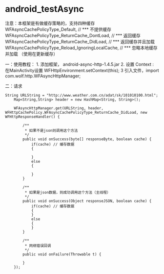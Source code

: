 # android_testAsync
 
  注意：本框架是有做缓存策略的，支持四种缓存
      WFAsyncCachePolicyType_Default,                     // *** 不提供缓存
      WFAsyncCachePolicyType_ReturnCache_DontLoad,        // *** 返回缓存
      WFAsyncCachePolicyType_ReturnCache_DidLoad,         // *** 返回缓存并且加载
      WFAsyncCachePolicyType_Reload_IgnoringLocalCache,   // *** 忽略本地缓存并加载 （使用在更新缓存）
  
  
一：使用教程：
    1. 添加框架， android-async-http-1.4.5.jar
    2. 设置 Context : 在MainActivity设置	WFHttpEnvironment.setContext(this);
    3  引入文件，import com.wolf.http.WFAsyncHttpManager;
    
二：请求
  
    String URLString = "http://www.weather.com.cn/adat/sk/101010100.html";
		Map<String,String> header = new HashMap<String, String>();
		
		WFAsyncHttpManager.get(URLString, header, WFHttpCachePolicy.WFAsyncCachePolicyType_ReturnCache_DidLoad, new WFHttpResponseHandler() {

			/**
			 * 如果不是json则调用这个方法
			 */
			public void onSuccess(byte[] responseByte, boolean cache) {
				if(cache) // 缓存数据
				{
					
				}
				else 
				{
					
				}
			}

			/**
			 * 如果是json数据，则成功调用这个方法（主线程）
			 */
			public void onSuccess(Object responseJSON, boolean cache) {
				if(cache) // 缓存数据
				{	
				}
				else 
				{
				}
			}

			/**
			 * 网络错误回调
			 */
			public void onFailure(Throwable t) {
				
			}
		});
